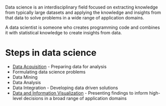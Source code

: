Data science is an interdisciplinary field focused on extracting knowledge from typically large datasets and applying the knowledge and insights from that data to solve problems in a wide range of application domains.

A data scientist is someone who creates programming code and combines it with statistical knowledge to create insights from data.

# Steps in data science
- [Data Acquisition](Data%20acquisition.md) - Preparing data for analysis
- Formulating data science problems
- Data Mining
- Data Analysis
- Data Integration - Developing data driven solutions
- [Data and Information Visualization](Data%20and%20Information%20Visualization.md) - Presenting findings to inform high-level decisions in a broad range of application domains